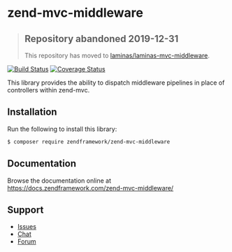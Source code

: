 # zend-mvc-middleware

> ## Repository abandoned 2019-12-31
>
> This repository has moved to [laminas/laminas-mvc-middleware](https://github.com/laminas/laminas-mvc-middleware).

[![Build Status](https://secure.travis-ci.org/zendframework/zend-mvc-middleware.svg?branch=master)](https://secure.travis-ci.org/zendframework/zend-mvc-middleware)
[![Coverage Status](https://coveralls.io/repos/github/zendframework/zend-mvc-middleware/badge.svg?branch=master)](https://coveralls.io/github/zendframework/zend-mvc-middleware?branch=master)

This library provides the ability to dispatch middleware pipelines in place of
controllers within zend-mvc.

## Installation

Run the following to install this library:

```bash
$ composer require zendframework/zend-mvc-middleware
```

## Documentation

Browse the documentation online at https://docs.zendframework.com/zend-mvc-middleware/

## Support

* [Issues](https://github.com/zendframework/zend-mvc-middleware/issues/)
* [Chat](https://zendframework-slack.herokuapp.com/)
* [Forum](https://discourse.zendframework.com/)
